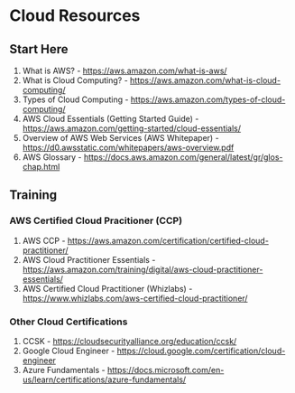 # Cloud Resources

## Start Here

1. What is AWS? - <https://aws.amazon.com/what-is-aws/>
2. What is Cloud Computing? - <https://aws.amazon.com/what-is-cloud-computing/>
3. Types of Cloud Computing - <https://aws.amazon.com/types-of-cloud-computing/>
4. AWS Cloud Essentials (Getting Started Guide) - <https://aws.amazon.com/getting-started/cloud-essentials/>
5. Overview of AWS Web Services (AWS Whitepaper) - <https://d0.awsstatic.com/whitepapers/aws-overview.pdf>
6. AWS Glossary - <https://docs.aws.amazon.com/general/latest/gr/glos-chap.html>

## Training

### AWS Certified Cloud Pracitioner (CCP)

1. AWS CCP - <https://aws.amazon.com/certification/certified-cloud-practitioner/>
2. AWS Cloud Practitioner Essentials - <https://aws.amazon.com/training/digital/aws-cloud-practitioner-essentials/>
3. AWS Certified Cloud Practitioner (Whizlabs) - <https://www.whizlabs.com/aws-certified-cloud-practitioner/>

### Other Cloud Certifications

1. CCSK - <https://cloudsecurityalliance.org/education/ccsk/>
2. Google Cloud Engineer - <https://cloud.google.com/certification/cloud-engineer>
3. Azure Fundamentals - <https://docs.microsoft.com/en-us/learn/certifications/azure-fundamentals/>